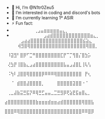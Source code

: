 - 👋 Hi, I’m @N1tr0Zeu5
- 👀 I’m interested in coding and discord's bots
- 🌱 I’m currently learning 1º ASIR
- ⚡ Fun fact:
- ⠀⠀⠀⠀⠀⠀⠀ ⢀⣠⣤⣶⣶⣶⣶⣶⣤⣄⡀⠀⠀⠀⠀⠀
- ⠀⠀⠀⠀
⠀⠀⠀⠀⠀⠀⣠⣴⣾⣿⣿⣿⣿⣿⣿⣿⣿⣿⣿⣿⣿⣶⣄⡀⠀⠀
⠀⠀⠀
⠀⠀⠀⣠⣴⣴⣿⣿⣿⣿⣿⣿⣿⣿⣿⣿⣿⣿⣿⣿⣿⣿⣿⣮⣵⣄⠀⠀
⠀
⠀⠀⢾⣻⣿⢿⣿⣿⣿⣿⣿⣿⣿⣿⣿⣿⣿⣿⣿⣿⣿⣿⣿⣿⢿⣿⣿⡀⠀

⠀⠸⣽⣻⠃⣿⡿⠋⣉⠛⣿⣿⣿⣿⣿⣿⣿⣿⣏⡟⠉⡉⢻⣿⡌⣿⣳⡥⠀

⠀⢜⣳⡟⢸⣿⣷⣄⣠⣴⣿⣿⣿⣿⣿⣿⣿⣿⣿⣧⣤⣠⣼⣿⣇⢸⢧⢣

⠀⠨⢳⠇⣸⣿⣿⢿⣿⣿⣿⣿⡿⠿⠿⠿⢿⣿⣿⣿⣿⣿⣿⣿⣿⠀⡟⢆⠀

⠀⠀⠈⠀⣾⣿⣿⣼⣿⣿⣿⣿⡀⠀⠀⠀⠀⣿⣿⣿⣿⣿⣽⣿⣿⠐⠈⠀⠀

⠀⢀⣀⣼⣷⣭⣛⣯⡝⠿⢿⣛⣋⣤⣤⣀⣉⣛⣻⡿⢟⣵⣟⣯⣶⣿⣄⡀⠀

⣴⣿⣿⣿⣿⣿⣿⣿⣿⣿⣷⣶⣶⣶⣾⣶⣶⣴⣾⣿⣿⣿⣿⣿⣿⢿⣿⣿⣧

⣿⣿⣿⠿⢿⣿⣿⣿⣿⣿⣿⣿⣿⣿⣿⣿⣿⣿⣿⣿⣿⣿⣿⣿⣿⠿⠿⣿⡿ 

<!---
N1tr0Zeu5/N1tr0Zeu5 is a ✨ special ✨ repository because its `README.md` (this file) appears on your GitHub profile.
You can click the Preview link to take a look at your changes.
--->
